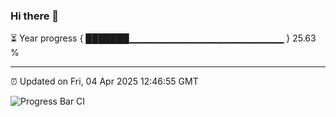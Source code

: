 ### Hi there 👋

⏳ Year progress { ███████▁▁▁▁▁▁▁▁▁▁▁▁▁▁▁▁▁▁▁▁▁▁▁ } 25.63 %

---

⏰ Updated on Fri, 04 Apr 2025 12:46:55 GMT

![Progress Bar CI](https://github.com/ZhaoGui/ZhaoGui/workflows/Progress%20Bar%20CI/badge.svg)
